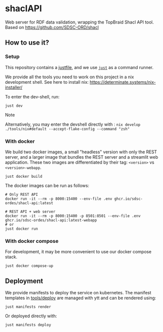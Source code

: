 # shaclAPI

Web server for RDF data validation, wrapping the TopBraid Shacl API tool. 
Based on https://github.com/SDSC-ORD/shacl

## How to use it?

### Setup

This repository contains a [justfile](./justfile), and we use [`just`](https://github.com/casey/just) as a command runner.

We provide all the tools you need to work on this project in a nix development shell.
See here to install nix: https://determinate.systems/nix-installer/

To enter the dev-shell, run:

```shell
just dev
```

> [!NOTE]
> Alternatively, you may enter the devshell directly with :
> `nix develop ./tools/nix#default --accept-flake-config --command "zsh"`


### With docker

We build two docker images, a small "headless" version with only the REST server, and a larger image that bundles the REST server and a streamlit web application. These two images are differentiated by their tag: `<version>` vs `<version>-webapp`.

```shell
just docker build
```

The docker images can be run as follows:

```
# Only REST API
docker run -it --rm -p 8000:15400 --env-file .env ghcr.io/sdsc-ordes/shacl-api:latest 

# REST API + web server
docker run -it --rm -p 8000:15400 -p 8501:8501 --env-file .env ghcr.io/sdsc-ordes/shacl-api:latest-webapp
# or
just docker run
```

### With docker compose

For development, it may be more convenient to use our docker compose stack.

```
just docker compose-up
```

## Deployment

We provide manifests to deploy the service on kubernetes.
The manifest templates in [tools/deploy](tools/deploy) are managed with ytt and can be rendered using:

```shell
just manifests render
```

Or deployed directly with:

```shell
just manifests deploy
```
